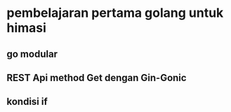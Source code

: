 # pembelajaran pertama golang untuk himasi
## go modular
## REST Api method Get dengan Gin-Gonic
## kondisi if
